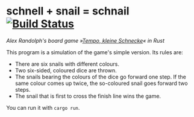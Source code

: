 # schnell + snail = schnail [![Build Status](https://travis-ci.org/kmein/schnail.svg?branch=master)](https://travis-ci.org/kmein/schnail)
*Alex Randolph's board game »[Tempo, kleine Schnecke](https://de.wikipedia.org/wiki/Tempo,_kleine_Schnecke)« in Rust*

This program is a simulation of the game's simple version. Its rules are:

* There are six snails with different colours.
* Two six-sided, coloured dice are thrown.
* The snails bearing the colours of the dice go forward one step. If the same
  colour comes up twice, the so-coloured snail goes forward two steps.
* The snail that is first to cross the finish line wins the game.

You can run it with `cargo run`.

